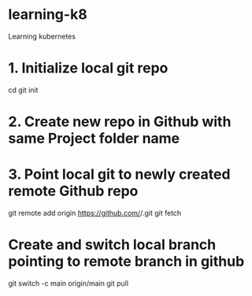 # learning-k8
Learning kubernetes

# 1. Initialize local git repo
cd <Project Folder>
git init

# 2. Create new repo in Github with same Project folder name

# 3. Point local git to newly created remote Github repo 
git remote add origin https://github.com/<github id>/<Project Folder>.git
git fetch

# Create and switch local branch pointing to remote branch in github
git switch -c main origin/main
git pull



